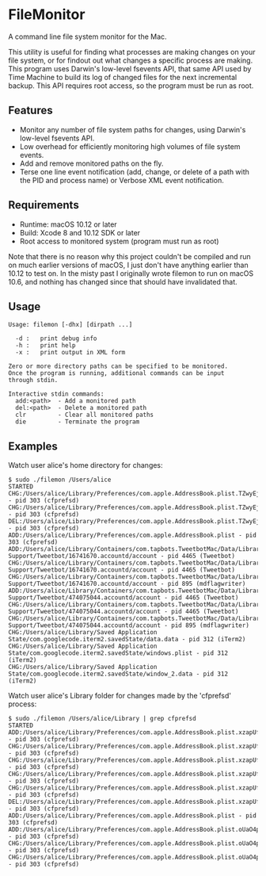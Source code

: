 # FileMonitor

A command line file system monitor for the Mac.

This utility is useful for finding what processes are making changes on your file system, or for findout out what changes a specific process are making. This program uses Darwin's low-level fsevents API, that same API used by Time Machine to build its log of changed files for the next incremental backup. This API requires root access, so the program must be run as root.

## Features

- Monitor any number of file system paths for changes, using Darwin's low-level fsevents API.
- Low overhead for efficiently monitoring high volumes of file system events.
- Add and remove monitored paths on the fly.
- Terse one line event notification (add, change, or delete of a path with the PID and process name) or Verbose XML event notification.

## Requirements

- Runtime: macOS 10.12 or later
- Build: Xcode 8 and 10.12 SDK or later
- Root access to monitored system (program must run as root)

Note that there is no reason why this project couldn't be compiled and run on much earlier versions of macOS, I just don't have anything earlier than 10.12 to test on. In the misty past I originally wrote filemon to run on macOS 10.6, and nothing has changed since that should have invalidated that.

## Usage

```
Usage: filemon [-dhx] [dirpath ...]

  -d :   print debug info
  -h :   print help
  -x :   print output in XML form

Zero or more directory paths can be specified to be monitored.
Once the program is running, additional commands can be input
through stdin.

Interactive stdin commands:
  add:<path>  - Add a monitored path
  del:<path>  - Delete a monitored path
  clr         - Clear all monitored paths
  die         - Terminate the program
```

## Examples

Watch user alice's home directory for changes:

```
$ sudo ./filemon /Users/alice
STARTED
CHG:/Users/alice/Library/Preferences/com.apple.AddressBook.plist.TZwyEjg - pid 303 (cfprefsd)
CHG:/Users/alice/Library/Preferences/com.apple.AddressBook.plist.TZwyEjg - pid 303 (cfprefsd)
DEL:/Users/alice/Library/Preferences/com.apple.AddressBook.plist.TZwyEjg - pid 303 (cfprefsd)
ADD:/Users/alice/Library/Preferences/com.apple.AddressBook.plist - pid 303 (cfprefsd)
ADD:/Users/alice/Library/Containers/com.tapbots.TweetbotMac/Data/Library/Application Support/Tweetbot/16741670.accountd/account - pid 4465 (Tweetbot)
CHG:/Users/alice/Library/Containers/com.tapbots.TweetbotMac/Data/Library/Application Support/Tweetbot/16741670.accountd/account - pid 4465 (Tweetbot)
CHG:/Users/alice/Library/Containers/com.tapbots.TweetbotMac/Data/Library/Application Support/Tweetbot/16741670.accountd/account - pid 895 (mdflagwriter)
ADD:/Users/alice/Library/Containers/com.tapbots.TweetbotMac/Data/Library/Application Support/Tweetbot/474075044.accountd/account - pid 4465 (Tweetbot)
CHG:/Users/alice/Library/Containers/com.tapbots.TweetbotMac/Data/Library/Application Support/Tweetbot/474075044.accountd/account - pid 4465 (Tweetbot)
CHG:/Users/alice/Library/Containers/com.tapbots.TweetbotMac/Data/Library/Application Support/Tweetbot/474075044.accountd/account - pid 895 (mdflagwriter)
CHG:/Users/alice/Library/Saved Application State/com.googlecode.iterm2.savedState/data.data - pid 312 (iTerm2)
CHG:/Users/alice/Library/Saved Application State/com.googlecode.iterm2.savedState/windows.plist - pid 312 (iTerm2)
CHG:/Users/alice/Library/Saved Application State/com.googlecode.iterm2.savedState/window_2.data - pid 312 (iTerm2)
```

Watch user alice's Library folder for changes made by the 'cfprefsd' process:

```
$ sudo ./filemon /Users/alice/Library | grep cfprefsd
STARTED
ADD:/Users/alice/Library/Preferences/com.apple.AddressBook.plist.xzapUfB - pid 303 (cfprefsd)
CHG:/Users/alice/Library/Preferences/com.apple.AddressBook.plist.xzapUfB - pid 303 (cfprefsd)
CHG:/Users/alice/Library/Preferences/com.apple.AddressBook.plist.xzapUfB - pid 303 (cfprefsd)
CHG:/Users/alice/Library/Preferences/com.apple.AddressBook.plist.xzapUfB - pid 303 (cfprefsd)
CHG:/Users/alice/Library/Preferences/com.apple.AddressBook.plist.xzapUfB - pid 303 (cfprefsd)
DEL:/Users/alice/Library/Preferences/com.apple.AddressBook.plist.xzapUfB - pid 303 (cfprefsd)
ADD:/Users/alice/Library/Preferences/com.apple.AddressBook.plist - pid 303 (cfprefsd)
ADD:/Users/alice/Library/Preferences/com.apple.AddressBook.plist.oUaO4p8 - pid 303 (cfprefsd)
CHG:/Users/alice/Library/Preferences/com.apple.AddressBook.plist.oUaO4p8 - pid 303 (cfprefsd)
CHG:/Users/alice/Library/Preferences/com.apple.AddressBook.plist.oUaO4p8 - pid 303 (cfprefsd)
```
